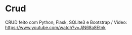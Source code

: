 # Crud
CRUD feito com Python, Flask, SQLite3 e Bootstrap /
Vídeo: https://www.youtube.com/watch?v=JjN68a8Etnk
